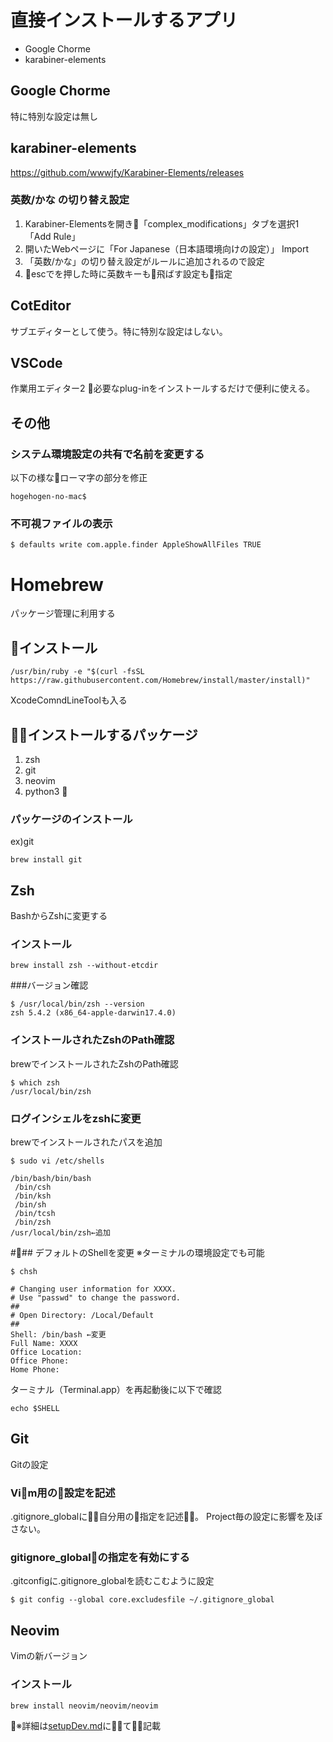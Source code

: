 

# 直接インストールするアプリ
- Google Chorme
- karabiner-elements

## Google Chorme
特に特別な設定は無し

## karabiner-elements
https://github.com/wwwjfy/Karabiner-Elements/releases

### 英数/かな の切り替え設定
1. Karabiner-Elementsを開き「complex_modifications」タブを選択1 「Add Rule」
1.  開いたWebページに「For Japanese（日本語環境向けの設定）」 Import
1. 「英数/かな」の切り替え設定がルールに追加されるので設定
1. escでを押した時に英数キーも飛ばす設定も指定

## CotEditor
サブエディターとして使う。特に特別な設定はしない。

## VSCode
作業用エディター2
必要なplug-inをインストールするだけで便利に使える。

## その他

### システム環境設定の共有で名前を変更する
以下の様なローマ字の部分を修正
```
hogehogen-no-mac$
```
### 不可視ファイルの表示
```
$ defaults write com.apple.finder AppleShowAllFiles TRUE
```

# Homebrew
パッケージ管理に利用する

## インストール
```
/usr/bin/ruby -e "$(curl -fsSL https://raw.githubusercontent.com/Homebrew/install/master/install)"
```
XcodeComndLineToolも入る

## インストールするパッケージ
1. zsh
1. git
1. neovim
1. python3

### パッケージのインストール
ex)git
```
brew install git
```

## Zsh
BashからZshに変更する
### インストール
```
brew install zsh --without-etcdir
```
###バージョン確認
```
$ /usr/local/bin/zsh --version
zsh 5.4.2 (x86_64-apple-darwin17.4.0)
```

### インストールされたZshのPath確認
brewでインストールされたZshのPath確認
```
$ which zsh
/usr/local/bin/zsh
```

### ログインシェルをzshに変更
brewでインストールされたパスを追加
```
$ sudo vi /etc/shells

/bin/bash/bin/bash
 /bin/csh
 /bin/ksh
 /bin/sh
 /bin/tcsh
 /bin/zsh
/usr/local/bin/zsh←追加

```

### デフォルトのShellを変更
※ターミナルの環境設定でも可能
```
$ chsh
```

```
# Changing user information for XXXX.
# Use "passwd" to change the password.
##
# Open Directory: /Local/Default
##
Shell: /bin/bash ←変更
Full Name: XXXX
Office Location:
Office Phone:
Home Phone:

```
ターミナル（Terminal.app）を再起動後に以下で確認
```
echo $SHELL
```

## Git
Gitの設定

### Vim用の設定を記述
.gitignore_globalに自分用の指定を記述。
Project毎の設定に影響を及ぼさない。

### gitignore_globalの指定を有効にする
.gitconfigに.gitignore_globalを読むこむように設定
```
$ git config --global core.excludesfile ~/.gitignore_global
```

## Neovim
Vimの新バージョン

### インストール
```
brew install neovim/neovim/neovim
```
※詳細は[setupDev.md](./setupDev.md)にて記載




